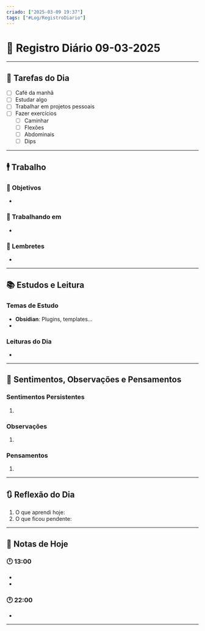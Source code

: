 ```yaml
---
criado: ["2025-03-09 19:37"]
tags: ["#Log/RegistroDiario"]
---
```


# 📅 Registro Diário  09-03-2025

---

## 🔷 Tarefas do Dia
- [ ] Café da manhã
- [ ] Estudar algo
- [ ] Trabalhar em projetos pessoais
- [ ] Fazer exercícios
  - [ ] Caminhar
  - [ ] Flexões
  - [ ] Abdominais
  - [ ] Dips

---

## 🕴 Trabalho
### 🎯 Objetivos
- 

### 🚀 Trabalhando em
- 

### 📕 Lembretes
- 

---

## 📚 Estudos e Leitura
### Temas de Estudo
- **Obsidian**: Plugins, templates...
- 

### Leituras do Dia
- 

---

## 💬 Sentimentos, Observações e Pensamentos 
### Sentimentos Persistentes
1. 

### Observações
1. 

### Pensamentos
1. 

---

## 🔃 Reflexão do Dia
1. O que aprendi hoje:
2. O que ficou pendente:

---

## 📝 Notas de Hoje
### 🕛 13:00
- 
- 

### 🕐 22:00
- 

---

